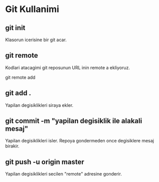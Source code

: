 # Git Kullanimi

## git init
Klasorun icerisine bir git acar.

## git remote
Kodlari atacagimi git reposunun URL inin remote a ekliyoruz.

git remote add <remote adi> <repo URL>

## git add .
Yapilan degisiklikleri siraya ekler.

## git commit -m "yapilan degisiklik ile alakali mesaj"
Yapilan degisiklikleri isler. Repoya gondermeden once degisiklere mesaj birakir.

## git push -u origin master
Yapilan degisiklikleri secilen "remote" adresine gonderir.
